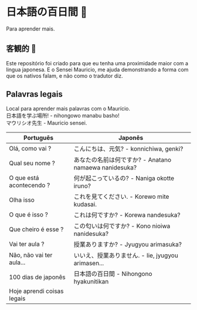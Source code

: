 # 日本語の百日間 :japanese_castle:

Para aprender mais.

## 客観的 :japanese_ogre:

Este repositório foi criado para que eu tenha uma proximidade maior com a lingua japonesa. E o Sensei Mauricio, me ajuda demonstrando a forma com que os nativos falam, e não como o tradutor diz.

## Palavras legais

Local para aprender mais palavras com o Maurício.  
日本語を学ぶ場所! - nihongowo manabu basho!  
マウリシオ先生 - Mauricio sensei.

| Português | Japonês |
|-----------|---------|
|  Olá, como vai ?       | こんにちは、元気? - konnichiwa, genki? |
| Qual seu nome ?          | あなたの名前は何ですか? - Anatano namaewa nanidesuka? |
| O que está acontecendo ?          | 何が起こっているの? - Naniga okotte iruno? |
| Olha isso          | これを見てください. - Korewo mite kudasai. |
| O que é isso ?          | これは何ですか? - Korewa nandesuka? |
| Que cheiro é esse ?     | この匂いは何ですか? - Kono nioiwa nanidesuka? |
| Vai ter aula ?          | 授業ありますか? - Jyugyou arimasuka? |
|Não, não vai ter aula...| いいえ、授業ありません. - Iie, jyugyou arimasen... |
| 100 dias de japonês    | 日本語の百日間 - Nihongono hyakunitikan |
| Hoje aprendi coisas legais| |
